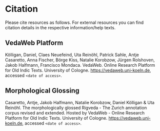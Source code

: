 # Citation

Please cite resources as follows.
For external resources you can find citation details in the respective information/help texts.

## VedaWeb Platform
Kölligan, Daniel, Claes Neuefeind, Uta Reinöhl, Patrick Sahle,
Antje Casaretto, Anna Fischer, Börge Kiss, Natalie Korobzow,
Jürgen Rolshoven, Jakob Halfmann, Francisco Mondaca. VedaWeb.
Online Research Platform for Old Indic Texts.
University of Cologne. https://vedaweb.uni-koeln.de, accessed `<date of access>`.

## Morphological Glossing
Casaretto, Antje, Jakob Halfmann, Natalie Korobzow, Daniel Kölligan & Uta Reinöhl.
The morphologically glossed Rigveda - The Zurich annotation
corpus revised and extended. Hosted by VedaWeb - Online Research Platform for Old Indic Texts.
University of Cologne. https://vedaweb.uni-koeln.de, accessed `<date of access>`.
